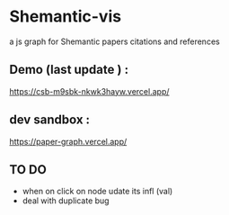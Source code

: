 # Shemantic-vis

a js graph for Shemantic papers citations and references

## Demo (last update ) :

https://csb-m9sbk-nkwk3hayw.vercel.app/

## dev sandbox :

https://paper-graph.vercel.app/

## TO DO

- when on click on node udate its infl (val)
- deal with duplicate bug

